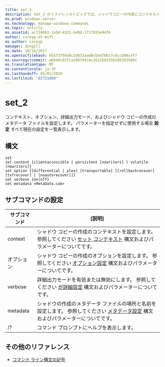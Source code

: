 ```yaml
---
title: set_2
description: Set_2 のリファレンストピックでは、シャドウコピーの作成にコンテキスト、オプション、詳細モード、およびメタデータファイルを設定します。
ms.prod: windows-server
ms.technology: manage-windows-commands
ms.topic: article
ms.assetid: acf24663-1a50-4321-b48d-1717655e9476
author: coreyp-at-msft
ms.author: coreyp
manager: dongill
ms.date: 10/16/2017
ms.openlocfilehash: 655f379dd8c2d633aad0cbb470b17c6ccb90c4f7
ms.sourcegitcommit: ab64dc83fca28039416c26226815502d0193500c
ms.translationtype: MT
ms.contentlocale: ja-JP
ms.lasthandoff: 05/01/2020
ms.locfileid: "82721868"
---
```

# <a name="set_2"></a>set_2

コンテキスト、オプション、詳細出力モード、およびシャドウ コピーの作成のメタデータ ファイルを設定します。 パラメーターを指定せずに使用する場合 **設定** すべて現在の設定を一覧表示します。

## <a name="syntax"></a>構文

```
set
set context {clientaccessible | persistent [nowriters] | volatile [nowriters]}
set option {[differential | plex] [transportable] [[rollbackrecover] [txfrecover] | [noautorecover]]}
set verbose {on|off}
set metadata <MetaData.cab>
```

## <a name="set-sub-commands"></a>サブコマンドの設定

|サブコマンド|[説明]|
|-----------|-----------|
|context|シャドウ コピーの作成のコンテキストを設定します。 参照してください [セット コンテキスト](set-context.md) 構文およびパラメーターについてです。|
|オプション|シャドウ コピーの作成のオプションを設定します。 参照してください [オプション設定](set-option.md) 構文およびパラメーターについてです。|
|verbose|詳細出力モードを有効または無効にします。 参照してください [が詳細設定](set-verbose.md) 構文およびパラメーターについてです。|
|metadata|シャドウの作成のメタデータ ファイルの場所と名前を設定します。 参照してください [メタデータ設定](set-metadata.md) 構文およびパラメーターについてです。|
|/?|コマンド プロンプトにヘルプを表示します。|

## <a name="additional-references"></a>その他のリファレンス

- [コマンド ライン構文の記号](command-line-syntax-key.md)